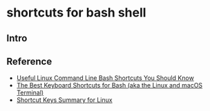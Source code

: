 # shortcuts for bash shell
## Intro
## Reference
* [Useful Linux Command Line Bash Shortcuts You Should Know](https://www.tecmint.com/linux-command-line-bash-shortcut-keys/)
* [The Best Keyboard Shortcuts for Bash (aka the Linux and macOS Terminal)](https://www.howtogeek.com/howto/ubuntu/keyboard-shortcuts-for-bash-command-shell-for-ubuntu-debian-suse-redhat-linux-etc/)
* [Shortcut Keys Summary for Linux](https://www.maplesoft.com/support/help/Maple/view.aspx?path=worksheet/reference/hotunix)
